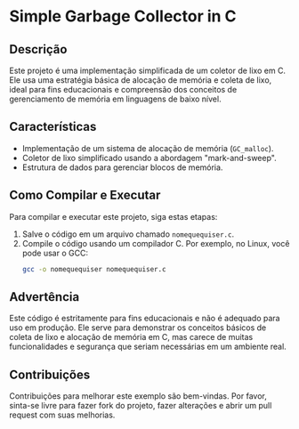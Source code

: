 # Simple Garbage Collector in C

## Descrição
Este projeto é uma implementação simplificada de um coletor de lixo em C. Ele usa uma estratégia básica de alocação de memória e coleta de lixo, ideal para fins educacionais e compreensão dos conceitos de gerenciamento de memória em linguagens de baixo nível.

## Características
- Implementação de um sistema de alocação de memória (`GC_malloc`).
- Coletor de lixo simplificado usando a abordagem "mark-and-sweep".
- Estrutura de dados para gerenciar blocos de memória.

## Como Compilar e Executar
Para compilar e executar este projeto, siga estas etapas:
1. Salve o código em um arquivo chamado `nomequequiser.c`.
2. Compile o código usando um compilador C. Por exemplo, no Linux, você pode usar o GCC:
   ```bash
   gcc -o nomequequiser nomequequiser.c

## Advertência
Este código é estritamente para fins educacionais e não é adequado para uso em produção. Ele serve para demonstrar os conceitos básicos de coleta de lixo e alocação de memória em C, mas carece de muitas funcionalidades e segurança que seriam necessárias em um ambiente real.

## Contribuições
Contribuições para melhorar este exemplo são bem-vindas. Por favor, sinta-se livre para fazer fork do projeto, fazer alterações e abrir um pull request com suas melhorias.

